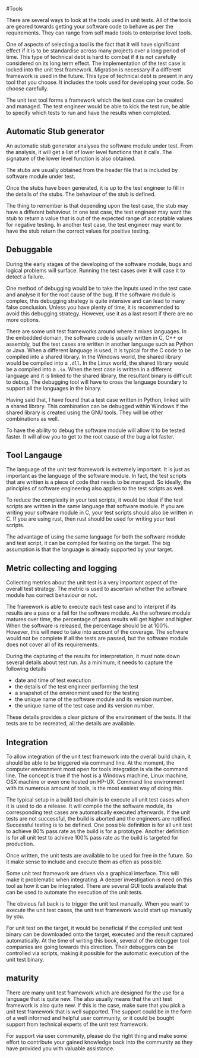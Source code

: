 #Tools

There are several ways to look at the tools used in unit tests. All of the tools are geared towards getting your software code to behave as per the requirements.  They can range from self made tools to enterprise level tools. 

One of aspects of selecting a tool is the fact that it will have significant effect if it is to be standardise across many projects over a long period of time. This type of technical debt is hard to combat if it is not carefully considered on its long term effect. The implementation of the test case is locked into the unit test framework. Migration is necessary if a different framework is used in the future. This type of technical debt is present in any tool that you choose. It includes the tools used for developing your code. So choose carefully.

The unit test tool forms a framework which the test case can be created and managed. The test engineer would be able to kick the test run, be able to specify which tests to run and have the results when completed.
 
## Automatic Stub generator

An automatic stub generator analyses the software module under test. From the analysis, it will get a list of lower level functions that it calls. The signature of the lower level function is also obtained.

The stubs are usually obtained from the header file that is included by software module under test.

Once the stubs have been generated, it is up to the test engineer to fill in the details of the stubs. The behaviour of the stub is defined.

The thing to remember is that depending upon the test case, the stub may have a different behaviour. In one test case, the test engineer may want the stub to return a value that is out of the expected range of acceptable values for negative testing. In another test case, the test engineer may want to have the stub return the correct values for positive testing.

## Debuggable

During the early stages of the developing of the software module, bugs and logical problems will surface. Running the test cases over it will case it to detect a failure.

One method of debugging would be to take the inputs used in the test case and analyse it for the root cause of the bug. If the software module is complex, this debugging strategy is quite intensive and can lead to many false conclusion. Unless you have plenty of time, it is recommended to avoid this debugging strategy. However, use it as a last resort if there are no more options.

There are some unit test frameworks around where it mixes languages. In the embedded domain, the software code is usually written in C, C++ or assembly, but the test cases are written in another language such as Python or Java. When a different language is used, it is typical for the C code to be compiled into a shared library. In the Windows world, the shared library would be compiled into a `.dll`. In the Linux world, the shared library would be a compiled into a `.so`.  When the test case is written in a different language and it is linked to the shared library, the resultant binary is difficult to debug. The debugging tool will have to cross the language boundary to support all the languages in the binary. 

Having said that, I have found that a test case written in Python, linked with a shared library. This combination can be debugged within Windows if the shared library is created using the GNU tools. They will be other combinations as well.

To have the ability to debug the software module will allow it to be tested faster. It will allow you to get to the root cause of the bug a lot faster.

## Tool Langauge

The language of the unit test framework is extremely important. It is just as important as the language of the software module. In fact, the test scripts that are written is a piece of code that needs to be managed. So ideally, the principles of software engineering also applies to the test scripts as well.

To reduce the complexity in your test scripts, it would be ideal if the test scripts are written in the same language that software module. If you are writing your software module in C, your test scripts should also be written in C. If you are using rust, then rust should be used for writing your test scripts.

The advantage of using the same language for both the software module and test script, it can be compiled for testing on the target. The big assumption is that the language is already supported by your target.

## Metric collecting and logging

Collecting metrics about the unit test is a very important aspect of the overall test strategy. The metric is used to ascertain whether the software module has correct behaviour or not.

The framework is able to execute each test case and to interpret if its results are a pass or a fail for the software module. As the software module matures over time, the percentage of pass results will get higher and higher. When the software is released, the percentage should be at 100%. However, this will need to take into account of the coverage. The software would not be complete if all the tests are passed, but the software module does not cover all of its requirements.

During the capturing of the results for interpretation, it must note down several details about test run. As a minimum, it needs to capture the following details

* date and time of test execution
* the details of the test engineer performing the test
* a snapshot of the environment used for the testing
* the unique name of the software module and its version number.
* the unique name of the test case and its version number.

These details provides a clear picture of the environment of the tests. If the tests are to be recreated, all the details are available.

## Integration

To allow integration of the unit test framework into the overall build chain, it should be able to be triggered via command line. At the moment, the computer environment most open for tools integration is via the command line. The concept is true if the host is a Windows machine, Linux machine, OSX machine or even one hosted on HP-UX. Command line environment with its numerous amount of tools, is the most easiest way of doing this.

The typical setup in a build tool chain is to execute all unit test cases when it is used to do a release. It will compile the the software module, its corresponding test cases are automatically executed afterwards. If the unit tests are not successful, the build is aborted and the engineers are notified. Successful testing is to be defined. One possible definition is for all unit test to achieve 80% pass rate as the build is for a prototype. Another definition is for all unit test to achieve 100% pass rate as the build is targeted for production.

Once written, the unit tests are available to be used for free in the future. So it make sense to include and execute them as often as possible.

Some unit test framework are driven via a graphical interface. This will make it problematic when integrating. A deeper investigation is need on this tool as how it can be integrated. There are several GUI tools available that can be used to automate the execution of the unit tests.

The obvious fall back is to trigger the unit test manually. When you want to execute the unit test cases, the unit test framework would start up manually by you.

For unit test on the target, it would be beneficial if the compiled unit test binary can be downloaded onto the target, executed and the result captured automatically. At the time of writing this book, several of the debugger tool companies are going towards this direction. Their debuggers can be controlled via scripts, making it possible for the automatic execution of the unit test binary.  

## maturity

There are many unit test framework which are designed for the use for a language that is quite new. The also usually means that the unit test framework is also quite new. If this is the case, make sure that you pick a unit test framework that is well supported. The support could be in the form of a well informed and helpful user community, or it could be bought support from technical experts of the unit test framework.

For support via user community, please do the right thing and make some effort to contribute your gained knowledge back into the community as they have provided you with valuable assistance.